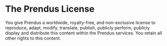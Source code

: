 # The Prendus License

You give Prendus a worldwide, royalty-free, and non-exclusive license to reproduce, adapt, modify, translate, publish, publicly perform, publicly display and distribute this content within the Prendus services. You retain all other rights to this content.

